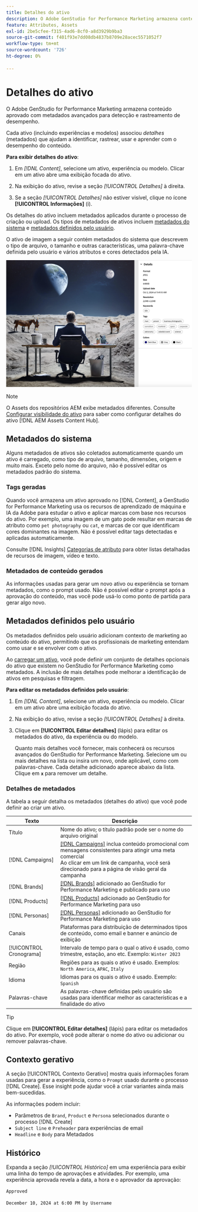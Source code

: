 ```yaml
---
title: Detalhes do ativo
description: O Adobe GenStudio for Performance Marketing armazena conteúdo aprovado com metadados avançados para pesquisa e rastreamento de desempenho.
feature: Attributes, Assets
exl-id: 2be5cfee-f315-4ad6-8cf0-a8d3929b9ba3
source-git-commit: f401f93e7dd08db4837b8709e28acec5571052f7
workflow-type: tm+mt
source-wordcount: '726'
ht-degree: 0%

---
```


# Detalhes do ativo

O Adobe GenStudio for Performance Marketing armazena conteúdo aprovado com metadados avançados para detecção e rastreamento de desempenho.

Cada ativo (incluindo experiências e modelos) associou _detalhes_ (metadados) que ajudam a identificar, rastrear, usar e aprender com o desempenho do conteúdo.

**Para exibir detalhes do ativo**:

1. Em _[!DNL Content]_, selecione um ativo, experiência ou modelo. Clicar em um ativo abre uma exibição focada do ativo.

1. Na exibição do ativo, revise a seção _[!UICONTROL Detalhes]_ à direita.

1. Se a seção _[!UICONTROL Detalhes]_ não estiver visível, clique no ícone **[!UICONTROL Informações]** (i).

Os detalhes do ativo incluem metadados aplicados durante o processo de criação ou upload. Os tipos de metadados de ativos incluem [metadados do sistema](#system-metadata) e [metadados definidos pelo usuário](#user-defined-metadata).

O ativo de imagem a seguir contém metadados do sistema que descrevem o tipo de arquivo, o tamanho e outras características, uma palavra-chave definida pelo usuário e vários atributos e cores detectados pela IA.

![detalhes de um ativo com várias marcas](/help/assets/content-asset-details.png)

>[!NOTE]
>
>O Assets dos repositórios AEM exibe metadados diferentes. Consulte [Configurar visibilidade do ativo](connect-aem-repo.md#step-4-configure-asset-visibility) para saber como configurar detalhes do ativo [!DNL AEM Assets Content Hub].

## Metadados do sistema

Alguns metadados de ativos são coletados automaticamente quando um ativo é carregado, como tipo de arquivo, tamanho, dimensões, origem e muito mais. Exceto pelo nome do arquivo, não é possível editar os metadados padrão do sistema.

### Tags geradas

Quando você armazena um ativo aprovado no [!DNL Content], a GenStudio for Performance Marketing usa os recursos de aprendizado de máquina e IA da Adobe para estudar o ativo e aplicar marcas com base nos recursos do ativo. Por exemplo, uma imagem de um gato pode resultar em marcas de atributo como `pet photography` ou `cat`, e marcas de cor que identificam cores dominantes na imagem. Não é possível editar tags detectadas e aplicadas automaticamente.

Consulte [!DNL Insights] [Categorias de atributo](/help/user-guide/insights/attributes.md#categories) para obter listas detalhadas de recursos de imagem, vídeo e texto.

### Metadados de conteúdo gerados

As informações usadas para gerar um novo ativo ou experiência se tornam metadados, como o prompt usado. Não é possível editar o prompt após a aprovação do conteúdo, mas você pode usá-lo como ponto de partida para gerar algo novo.

## Metadados definidos pelo usuário

Os metadados definidos pelo usuário adicionam contexto de marketing ao conteúdo do ativo, permitindo que os profissionais de marketing entendam como usar e se envolver com o ativo.

Ao [carregar um ativo](/help/user-guide/content/manage-assets.md#add-assets), você pode definir um conjunto de detalhes opcionais do ativo que existem no GenStudio for Performance Marketing como metadados. A inclusão de mais detalhes pode melhorar a identificação de ativos em pesquisas e filtragem.

**Para editar os metadados definidos pelo usuário**:

1. Em _[!DNL Content]_, selecione um ativo, experiência ou modelo. Clicar em um ativo abre uma exibição focada do ativo.

1. Na exibição do ativo, revise a seção _[!UICONTROL Detalhes]_ à direita.

1. Clique em **[!UICONTROL Editar detalhes]** (lápis) para editar os metadados do ativo, da experiência ou do modelo.

   Quanto mais detalhes você fornecer, mais conhecerá os recursos avançados do GenStudio for Performance Marketing. Selecione um ou mais detalhes na lista ou insira um novo, onde aplicável, como com palavras-chave. Cada detalhe adicionado aparece abaixo da lista. Clique em **`x`** para remover um detalhe.

### Detalhes de metadados

A tabela a seguir detalha os metadados (detalhes do ativo) que você pode definir ao criar um ativo.

| Texto | Descrição |
| -------------- | ----------- |
| Título | Nome do ativo; o título padrão pode ser o nome do arquivo original |
| [!DNL Campaigns] | [[!DNL Campaigns]](/help/user-guide/campaigns/overview.md) inclua conteúdo promocional com mensagens consistentes para atingir uma meta comercial<br>Ao clicar em um link de campanha, você será direcionado para a página de visão geral da campanha |
| [!DNL Brands] | [[!DNL Brands]](/help/user-guide/guidelines/brands.md) adicionado ao GenStudio for Performance Marketing e publicado para uso |
| [!DNL Products] | [[!DNL Products]](/help/user-guide/guidelines/products.md) adicionado ao GenStudio for Performance Marketing para uso |
| [!DNL Personas] | [[!DNL Personas]](/help/user-guide/guidelines/personas.md) adicionado ao GenStudio for Performance Marketing para uso |
| Canais | Plataformas para distribuição de determinados tipos de conteúdo, como email e banner e anúncio de exibição |
| [!UICONTROL Cronograma] | Intervalo de tempo para o qual o ativo é usado, como trimestre, estação, ano etc. Exemplo: `Winter 2023` |
| Região | Regiões para as quais o ativo é usado. Exemplos: `North America`, `APAC`, `Italy` |
| Idioma | Idiomas para os quais o ativo é usado. Exemplo: `Spanish` |
| Palavras-chave | As palavras-chave definidas pelo usuário são usadas para identificar melhor as características e a finalidade do ativo |

>[!TIP]
>
>Clique em **[!UICONTROL Editar detalhes]** (lápis) para editar os metadados do ativo. Por exemplo, você pode alterar o nome do ativo ou adicionar ou remover palavras-chave.

## Contexto gerativo

A seção [!UICONTROL Contexto Gerativo] mostra quais informações foram usadas para gerar a experiência, como o `Prompt` usado durante o processo [!DNL Create]. Esse insight pode ajudar você a criar variantes ainda mais bem-sucedidas.

As informações podem incluir:

- Parâmetros de `Brand`, `Product` e `Persona` selecionados durante o processo [!DNL Create]
- `Subject line` e `Preheader` para experiências de email
- `Headline` e `Body` para Metadados

## Histórico

Expanda a seção _[!UICONTROL Histórico]_ em uma experiência para exibir uma linha do tempo de aprovações e atividades. Por exemplo, uma experiência aprovada revela a data, a hora e o aprovador da aprovação:

```
Approved

December 10, 2024 at 6:00 PM by Username
```
